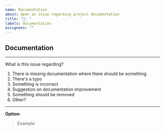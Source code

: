 ```yaml
---
name: Documentation
about: Open an issue regarding project documentation
title: "📖️: "
labels: documentation
assignees: ""
---
```


## Documentation

---

What is this issue regarding?

1. There is missing documentation where there should be something
2. There's a typo
3. Something is incorrect
4. Suggestion on documentation improvement
5. Something should be removed
6. Other?

---

**Option:** <!-- YOUR NUMBER CHOICE HERE -->

> Example <!-- YOUR ISSUE TEXT HERE -->
